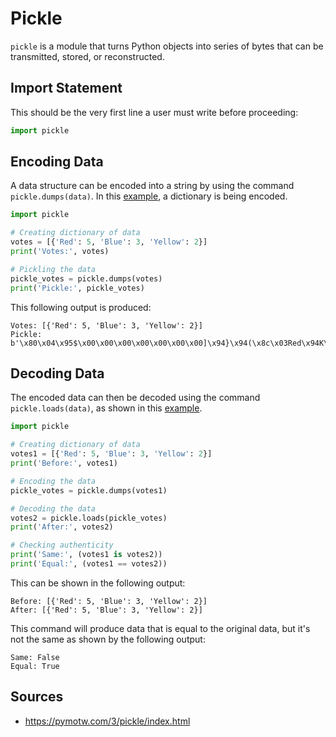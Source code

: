 # Pickle

`pickle` is a module that turns Python objects into series of bytes that can be 
transmitted, stored, or reconstructed.

## Import Statement

This should be the very first line a user must write before proceeding:

```python
import pickle 
```

## Encoding Data

A data structure can be encoded into a string by using the command 
`pickle.dumps(data)`. In this [example](https://github.com/cybertraining-dsc/reu2022/blob/main/project/examples/pickle_instructions/pickle_string.py),
a dictionary is being encoded. 

```python
import pickle

# Creating dictionary of data
votes = [{'Red': 5, 'Blue': 3, 'Yellow': 2}]
print('Votes:', votes)

# Pickling the data
pickle_votes = pickle.dumps(votes)
print('Pickle:', pickle_votes)
```

This following output is produced:
```
Votes: [{'Red': 5, 'Blue': 3, 'Yellow': 2}]
Pickle: b'\x80\x04\x95$\x00\x00\x00\x00\x00\x00\x00]\x94}\x94(\x8c\x03Red\x94K\x05\x8c\x04Blue\x94K\x03\x8c\x06Yellow\x94K\x02ua.'
```

## Decoding Data

The encoded data can then be decoded using the command `pickle.loads(data)`, as shown
in this [example](https://github.com/cybertraining-dsc/reu2022/blob/main/project/examples/pickle_instructions/pickle_unpickle.py).

```python
import pickle

# Creating dictionary of data
votes1 = [{'Red': 5, 'Blue': 3, 'Yellow': 2}]
print('Before:', votes1)

# Encoding the data
pickle_votes = pickle.dumps(votes1)

# Decoding the data
votes2 = pickle.loads(pickle_votes)
print('After:', votes2)

# Checking authenticity
print('Same:', (votes1 is votes2))
print('Equal:', (votes1 == votes2))
```

This can be shown in the following output:
```
Before: [{'Red': 5, 'Blue': 3, 'Yellow': 2}]
After: [{'Red': 5, 'Blue': 3, 'Yellow': 2}]
```

This command will produce data that is equal to the original data, but it's not
the same as shown by the following output:

```
Same: False
Equal: True
```

## Sources

* <https://pymotw.com/3/pickle/index.html>


